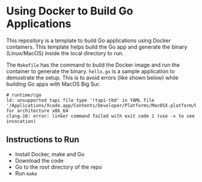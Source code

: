 # Using Docker to Build Go Applications
This repository is a template to build Go applications using Docker containers. This template helps build the Go app and generate the binary (Linux/MacOS) inside the local directory to run.

The `Makefile` has the command to build the Docker image and run the container to generate the binary. `hello.go` is a sample application to demostrate the setup. This is to avoid errors (like shown below) while building Go apps with MacOS Big Sur.
```
# runtime/cgo
ld: unsupported tapi file type '!tapi-tbd' in YAML file '/Applications/Xcode.app/Contents/Developer/Platforms/MacOSX.platform/Developer/SDKs/MacOSX.sdk/usr/lib/libSystem.tbd' for architecture x86_64
clang-10: error: linker command failed with exit code 1 (use -v to see invocation)
```

## Instructions to Run

* Install Docker, make and Go
* Download the code
* Go to the root directory of the repo
* Run `make`


